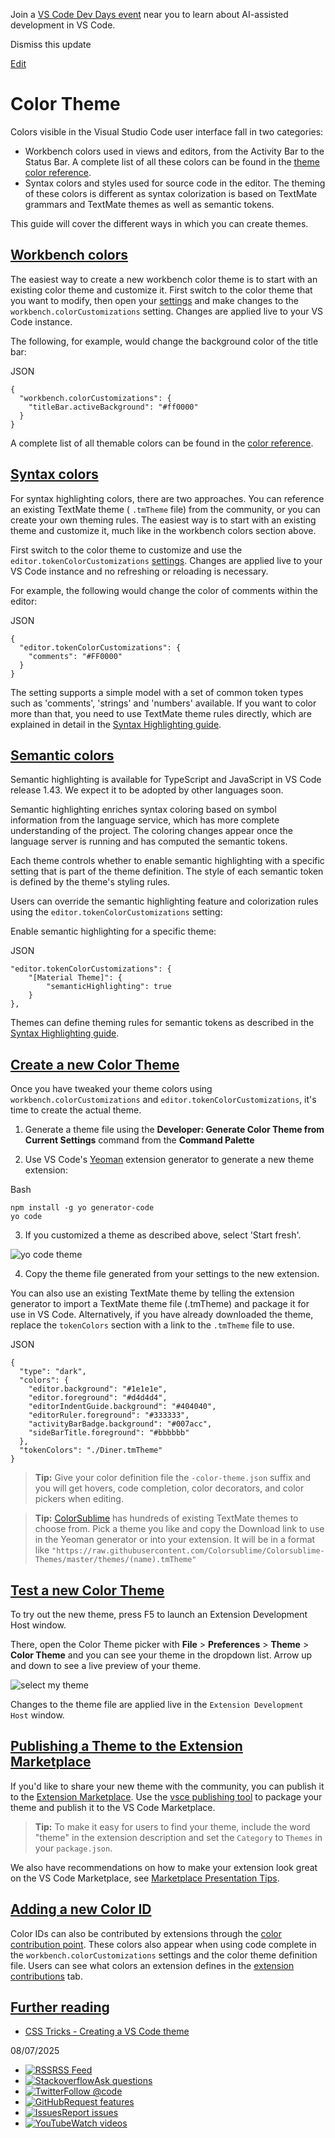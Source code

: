 Join a [VS Code Dev Days event](https://code.visualstudio.com/dev-days) near you to learn about AI-assisted development in VS Code.

Dismiss this update

[Edit](https://vscode.dev/github/microsoft/vscode-docs/blob/main/api/extension-guides/color-theme.md "Edit this document in vscode.dev")

# Color Theme

Colors visible in the Visual Studio Code user interface fall in two categories:

- Workbench colors used in views and editors, from the Activity Bar to the Status Bar. A complete list of all these colors can be found in the [theme color reference](https://code.visualstudio.com/api/references/theme-color).
- Syntax colors and styles used for source code in the editor. The theming of these colors is different as syntax colorization is based on TextMate grammars and TextMate themes as well as semantic tokens.

This guide will cover the different ways in which you can create themes.

## [Workbench colors](https://code.visualstudio.com/api/extension-guides/color-theme\#workbench-colors)

The easiest way to create a new workbench color theme is to start with an existing color theme and customize it. First switch to the color theme that you want to modify, then open your [settings](https://code.visualstudio.com/docs/configure/settings) and make changes to the `workbench.colorCustomizations` setting. Changes are applied live to your VS Code instance.

The following, for example, would change the background color of the title bar:

JSON

```
{
  "workbench.colorCustomizations": {
    "titleBar.activeBackground": "#ff0000"
  }
}

```

A complete list of all themable colors can be found in the [color reference](https://code.visualstudio.com/api/references/theme-color).

## [Syntax colors](https://code.visualstudio.com/api/extension-guides/color-theme\#syntax-colors)

For syntax highlighting colors, there are two approaches. You can reference an existing TextMate theme ( `.tmTheme` file) from the community, or you can create your own theming rules. The easiest way is to start with an existing theme and customize it, much like in the workbench colors section above.

First switch to the color theme to customize and use the `editor.tokenColorCustomizations` [settings](https://code.visualstudio.com/docs/configure/settings). Changes are applied live to your VS Code instance and no refreshing or reloading is necessary.

For example, the following would change the color of comments within the editor:

JSON

```
{
  "editor.tokenColorCustomizations": {
    "comments": "#FF0000"
  }
}

```

The setting supports a simple model with a set of common token types such as 'comments', 'strings' and 'numbers' available. If you want to color more than that, you need to use TextMate theme rules directly, which are explained in detail in the [Syntax Highlighting guide](https://code.visualstudio.com/api/language-extensions/syntax-highlight-guide).

## [Semantic colors](https://code.visualstudio.com/api/extension-guides/color-theme\#semantic-colors)

Semantic highlighting is available for TypeScript and JavaScript in VS Code release 1.43. We expect it to be adopted by other languages soon.

Semantic highlighting enriches syntax coloring based on symbol information from the language service, which has more complete understanding of the project. The coloring changes appear once the language server is running and has computed the semantic tokens.

Each theme controls whether to enable semantic highlighting with a specific setting that is part of the theme definition. The style of each semantic token is defined by the theme's styling rules.

Users can override the semantic highlighting feature and colorization rules using the `editor.tokenColorCustomizations` setting:

Enable semantic highlighting for a specific theme:

JSON

```
"editor.tokenColorCustomizations": {
    "[Material Theme]": {
        "semanticHighlighting": true
    }
},

```

Themes can define theming rules for semantic tokens as described in the [Syntax Highlighting guide](https://code.visualstudio.com/api/language-extensions/syntax-highlight-guide#semantic-theming).

## [Create a new Color Theme](https://code.visualstudio.com/api/extension-guides/color-theme\#create-a-new-color-theme)

Once you have tweaked your theme colors using `workbench.colorCustomizations` and `editor.tokenColorCustomizations`, it's time to create the actual theme.

1. Generate a theme file using the **Developer: Generate Color Theme from Current Settings** command from the **Command Palette**

2. Use VS Code's [Yeoman](https://yeoman.io/) extension generator to generate a new theme extension:



Bash



```
npm install -g yo generator-code
yo code

```

3. If you customized a theme as described above, select 'Start fresh'.

![yo code theme](https://code.visualstudio.com/assets/api/extension-guides/color-theme/yocode-colortheme.png)

4. Copy the theme file generated from your settings to the new extension.


You can also use an existing TextMate theme by telling the extension generator to import a TextMate theme file (.tmTheme) and package it for use in VS Code. Alternatively, if you have already downloaded the theme, replace the `tokenColors` section with a link to the `.tmTheme` file to use.

JSON

```
{
  "type": "dark",
  "colors": {
    "editor.background": "#1e1e1e",
    "editor.foreground": "#d4d4d4",
    "editorIndentGuide.background": "#404040",
    "editorRuler.foreground": "#333333",
    "activityBarBadge.background": "#007acc",
    "sideBarTitle.foreground": "#bbbbbb"
  },
  "tokenColors": "./Diner.tmTheme"
}

```

> **Tip:** Give your color definition file the `-color-theme.json` suffix and you will get hovers, code completion, color decorators, and color pickers when editing.

> **Tip:** [ColorSublime](https://colorsublime.github.io/) has hundreds of existing TextMate themes to choose from. Pick a theme you like and copy the Download link to use in the Yeoman generator or into your extension. It will be in a format like `"https://raw.githubusercontent.com/Colorsublime/Colorsublime-Themes/master/themes/(name).tmTheme"`

## [Test a new Color Theme](https://code.visualstudio.com/api/extension-guides/color-theme\#test-a-new-color-theme)

To try out the new theme, press F5 to launch an Extension Development Host window.

There, open the Color Theme picker with **File** \> **Preferences** \> **Theme** \> **Color Theme** and you can see your theme in the dropdown list. Arrow up and down to see a live preview of your theme.

![select my theme](https://code.visualstudio.com/assets/api/extension-guides/color-theme/mytheme.png)

Changes to the theme file are applied live in the `Extension Development Host` window.

## [Publishing a Theme to the Extension Marketplace](https://code.visualstudio.com/api/extension-guides/color-theme\#publishing-a-theme-to-the-extension-marketplace)

If you'd like to share your new theme with the community, you can publish it to the [Extension Marketplace](https://code.visualstudio.com/docs/configure/extensions/extension-marketplace). Use the [vsce publishing tool](https://code.visualstudio.com/api/working-with-extensions/publishing-extension) to package your theme and publish it to the VS Code Marketplace.

> **Tip:** To make it easy for users to find your theme, include the word "theme" in the extension description and set the `Category` to `Themes` in your `package.json`.

We also have recommendations on how to make your extension look great on the VS Code Marketplace, see [Marketplace Presentation Tips](https://code.visualstudio.com/api/references/extension-manifest#marketplace-presentation-tips).

## [Adding a new Color ID](https://code.visualstudio.com/api/extension-guides/color-theme\#adding-a-new-color-id)

Color IDs can also be contributed by extensions through the [color contribution point](https://code.visualstudio.com/api/references/contribution-points#contributes.colors). These colors also appear when using code complete in the `workbench.colorCustomizations` settings and the color theme definition file. Users can see what colors an extension defines in the [extension contributions](https://code.visualstudio.com/docs/configure/extensions/extension-marketplace#_extension-details) tab.

## [Further reading](https://code.visualstudio.com/api/extension-guides/color-theme\#further-reading)

- [CSS Tricks - Creating a VS Code theme](https://css-tricks.com/creating-a-vs-code-theme/)

08/07/2025

- [![RSS](https://code.visualstudio.com/assets/community/sidebar/rss.svg)RSS Feed](https://code.visualstudio.com/feed.xml)
- [![Stackoverflow](https://code.visualstudio.com/assets/community/sidebar/stackoverflow.svg)Ask questions](https://stackoverflow.com/questions/tagged/vscode)
- [![Twitter](https://code.visualstudio.com/assets/community/sidebar/twitter.svg)Follow @code](https://go.microsoft.com/fwlink/?LinkID=533687)
- [![GitHub](https://code.visualstudio.com/assets/community/sidebar/github.svg)Request features](https://go.microsoft.com/fwlink/?LinkID=533482)
- [![Issues](https://code.visualstudio.com/assets/community/sidebar/issue.svg)Report issues](https://www.github.com/Microsoft/vscode/issues)
- [![YouTube](https://code.visualstudio.com/assets/community/sidebar/youtube.svg)Watch videos](https://www.youtube.com/channel/UCs5Y5_7XK8HLDX0SLNwkd3w)